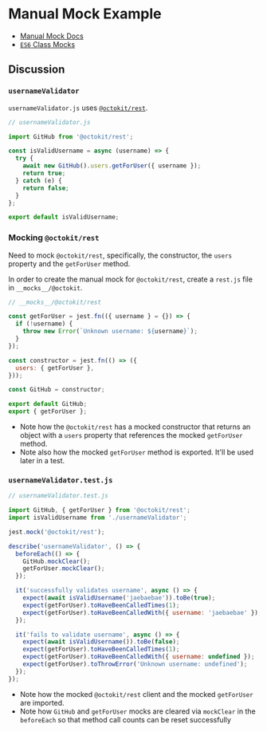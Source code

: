 # Manual Mock Example

* [Manual Mock Docs](https://facebook.github.io/jest/docs/en/manual-mocks.html)
* [`ES6` Class Mocks](https://facebook.github.io/jest/docs/en/es6-class-mocks.html)

## Discussion

### `usernameValidator`

`usernameValidator.js` uses [`@octokit/rest`](https://github.com/octokit/rest.js).

```javascript
// usernameValidator.js

import GitHub from '@octokit/rest';

const isValidUsername = async (username) => {
  try {
    await new GitHub().users.getForUser({ username });
    return true;
  } catch (e) {
    return false;
  }
};

export default isValidUsername;
```

### Mocking `@octokit/rest`

Need to mock `@octokit/rest`, specifically, the constructor, the `users` property and the `getForUser` method.

In order to create the manual mock for `@octokit/rest`, create a `rest.js` file in `__mocks__/@octokit`.

```javascript
// __mocks__/@octokit/rest

const getForUser = jest.fn(({ username } = {}) => {
  if (!username) {
    throw new Error(`Unknown username: ${username}`);
  }
});

const constructor = jest.fn(() => ({
  users: { getForUser },
}));

const GitHub = constructor;

export default GitHub;
export { getForUser };
```

* Note how the `@octokit/rest` has a mocked constructor that returns an object with a `users` property that references the mocked `getForUser` method.
* Note also how the mocked `getForUser` method is exported. It'll be used later in a test.

### `usernameValidator.test.js`

```javascript
// usernameValidator.test.js

import GitHub, { getForUser } from '@octokit/rest';
import isValidUsername from './usernameValidator';

jest.mock('@octokit/rest');

describe('usernameValidator', () => {
  beforeEach(() => {
    GitHub.mockClear();
    getForUser.mockClear();
  });

  it('successfully validates username', async () => {
    expect(await isValidUsername('jaebaebae')).toBe(true);
    expect(getForUser).toHaveBeenCalledTimes(1);
    expect(getForUser).toHaveBeenCalledWith({ username: 'jaebaebae' });
  });

  it('fails to validate username', async () => {
    expect(await isValidUsername()).toBe(false);
    expect(getForUser).toHaveBeenCalledTimes(1);
    expect(getForUser).toHaveBeenCalledWith({ username: undefined });
    expect(getForUser).toThrowError('Unknown username: undefined');
  });
});
```

* Note how the mocked `@octokit/rest` client and the mocked `getForUser` are imported.
* Note how `GitHub` and `getForUser` mocks are cleared via `mockClear` in the `beforeEach` so that method call counts can be reset successfully
